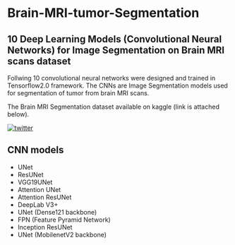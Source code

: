 # Brain-MRI-tumor-Segmentation

## 10 Deep Learning Models (Convolutional Neural Networks) for Image Segmentation on Brain MRI scans dataset

Follwing 10 convolutional neural networks were designed and trained in Tensorflow2.0 framework.
The CNNs are Image Segmentation models used for segmentation of tumor from brain MRI scans.

The Brain MRI Segmentation dataset available on kaggle (link is attached below).

[![twitter](https://img.shields.io/badge/kaggleDataset-1DA1F2?style=for-the-badge&logo=kaggle&logoColor=white)](https://www.kaggle.com/datasets/mateuszbuda/lgg-mri-segmentation/)
## CNN models

- UNet
- ResUNet
- VGG19UNet
- Attention UNet
- Attention ResUNet
- DeepLab V3+
- UNet (Dense121 backbone)
- FPN (Feature Pyramid Network)
- Inception ResUNet
- UNet (MobilenetV2 backbone)